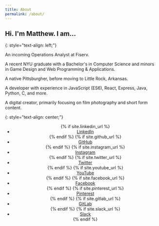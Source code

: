 ```yaml
---
title: About
permalink: /about/
---
```

## **Hi. I'm Matthew. I am...**
{: style="text-align: left;"}

An incoming Operations Analyst at Fiserv.

A recent NYU graduate with a Bachelor's in Computer Science and minors in Game Design and Web Programming & Applications.

A native Pittsburgher, before moving to Little Rock, Arkansas.

A developer with experience in JavaScript (ES6), React, Express, Java, Python, C, and more.

A digital creator, primarily focusing on film photography and short form content.

<!-- ## **Experience and Education**
{: style="text-align: center;"}

New York University '23 <br>
​​Pulaski Academy ‘19 <br>
Arkansas Governor’s School ‘18 <br>
PA Amnesty International - Co-President ‘18, ‘19 <br>
​Eagle Scout <br> -->
{: style="text-align: center;"}

<section>
	<ul class="icons" style="text-align: center">
    	{% if site.linkedin_url %}
    	<li><a href="{{ site.linkedin_url }}" class="icon fa-linkedin" target="_blank"><span class="label">LinkedIn</span></a></li>
    	{% endif %}
    	{% if site.github_url %}
    	<li><a href="{{ site.github_url }}" class="icon fa-github" target="_blank"><span class="label">GitHub</span></a></li>
    	{% endif %}
    	{% if site.instagram_url %}
    	<li><a href="{{ site.instagram_url }}" class="icon fa-instagram" target="_blank"><span class="label">Instagram</span></a></li>
    	{% endif %}
    	{% if site.twitter_url %}
    	<li><a href="{{ site.twitter_url }}" class="icon fa-twitter" target="_blank"><span class="label">Twitter</span></a></li>
    	{% endif %}
    	{% if site.youtube_url %}
    	<li><a href="{{ site.youtube_url }}" class="icon fa-youtube-play" target="_blank"><span class="label">YouTube</span></a></li>
    	{% endif %}
    	{% if site.facebook_url %}
    	<li><a href="{{ site.facebook_url }}" class="icon fa-facebook" target="_blank"><span class="label">Facebook</span></a></li>
    	{% endif %}
    	{% if site.pinterest_url %}
    	<li><a href="{{ site.pinterest_url }}" class="icon fa-pinterest" target="_blank"><span class="label">Pinterest</span></a></li>
    	{% endif %}
    	{% if site.gitlab_url %}
    	<li><a href="{{ site.gitlab_url }}" class="icon fa-gitlab" target="_blank"><span class="label">GitLab</span></a></li>
    	{% endif %}
    	{% if site.slack_url %}
    	<li><a href="{{ site.slack_url }}" class="icon fa-slack" target="_blank"><span class="label">Slack</span></a></li>
    	{% endif %}
    </ul>
</section>
